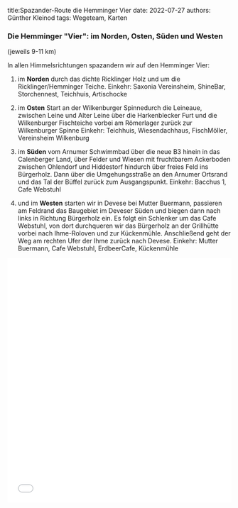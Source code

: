 title:Spazander-Route die Hemminger Vier
date: 2022-07-27
authors: Günther Kleinod
tags: Wegeteam, Karten


### Die Hemminger "Vier": im Norden, Osten, Süden und Westen 
(jeweils 9-11 km)

In allen Himmelsrichtungen spazandern wir auf den Hemminger Vier: 

1. im **Norden** durch das dichte Ricklinger Holz und um die Ricklinger/Hemminger Teiche.
    Einkehr: Saxonia Vereinsheim, ShineBar, Storchennest, Teichhuis, Artischocke

2. im **Osten** Start an der Wilkenburger Spinnedurch die Leineaue, zwischen Leine und Alter Leine über die Harkenblecker Furt und die Wilkenburger Fischteiche vorbei am Römerlager zurück zur Wilkenburger Spinne
Einkehr: Teichhuis, Wiesendachhaus, FischMöller, Vereinsheim Wilkenburg

3. im **Süden** vom Arnumer Schwimmbad über die neue B3 hinein in das Calenberger Land, über Felder und Wiesen mit fruchtbarem Ackerboden zwischen Ohlendorf und Hiddestorf hindurch über freies Feld ins Bürgerholz. Dann über die Umgehungsstraße an den Arnumer Ortsrand und das Tal der Büffel zurück zum Ausgangspunkt.
Einkehr: Bacchus 1, Cafe Webstuhl

4. und im **Westen** starten wir in Devese bei Mutter Buermann, passieren am Feldrand das Baugebiet im Deveser Süden und biegen dann nach links in Richtung Bürgerholz ein. Es folgt ein Schlenker um das Cafe Webstuhl, von dort durchqueren wir das Bürgerholz an der Grillhütte vorbei nach Ihme-Roloven und zur Kückenmühle. Anschließend geht der Weg am rechten Ufer der Ihme zurück nach Devese.
Einkehr: Mutter Buermann, Cafe Webstuhl, ErdbeerCafe, Kückenmühle


<iframe width="100%" height="550px" frameborder="0" allowfullscreen src="//umap.openstreetmap.de/de/map/spazandern-in-hemmigen_21752?scaleControl=false&miniMap=false&scrollWheelZoom=true&zoomControl=true&allowEdit=false&moreControl=false&searchControl=true&tilelayersControl=false&embedControl=false&datalayersControl=false&onLoadPanel=undefined&captionBar=false&datalayers=99059%2C120038%2C121772&locateControl=false&measureControl=false"></iframe>


